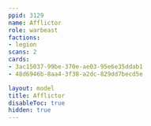 ```yaml
---
ppid: 3129
name: Afflictor
role: warbeast
factions:
- legion
scans: 2
cards:
- 3ac15037-99be-370e-ae03-95e6e35ddab1
- 48d6946b-8aa4-3f38-a2dc-829dd7becd5e

layout: model
title: Afflictor
disableToc: true
hidden: true
---
```

